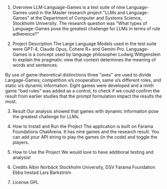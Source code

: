1. Overview
LLM-Language-Games is a test suite of nine Language-Games used in the Master research project
"LLMs and Language-Games" at the Department of Computer and Systems Science, Stockholm University.
The research question was "What types of Language-Games pose the greatest challenge
for LLMs in terms of rule adherence?"

3. Project Description
The Large Language Models used in the test suite were GPT-4, Claude Opus, Cohere R+ and Gemini Pro.
Language-Games is a concept used by language philosopher Ludwig Wittgenstein to explain the pragmatic
view that context determines the meaning of words and sentences.

By use of game-theoretical distinctions three "axes" are used to divide Langage-Games;
competition v/s cooperation, same v/s different roles, and static v/s dynamic information. 
Eight games were developed and a ninth game "bad rules" was added as a control, to check
if we could confirm the result from earlier studies that the prompt formulation
impact the results the most.

3. Result
Our analysis showed that games with dynamic information pose the greatest challenge for LLMs.

4. How to Install and Run the Project
The application is built on Farama Foundations ChatArena. It has nine games and the research result.
You can add your API string to play the games (in the code) and toggle the players.

6. How to Use the Project
We would love to have additional testing and analysis!

7. Credits
Albin Norbäck
Stockholm University, DSV
Farama Foundation
Ebba Irestad
Lars Barkström

8. License
GPL
